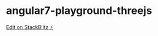 # angular7-playground-threejs

[Edit on StackBlitz ⚡️](https://stackblitz.com/edit/angular7-playground-threejs)